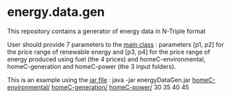 # energy.data.gen

This repository contains a generator of energy data in N-Triple format

User should provide 7 parameters to the [main class](https://github.com/spaseq/energy.data.gen/blob/master/src/main/java/fr/ujm/curien/krr/smart/generator/main/MainGenerator.java) : parameters [p1, p2] for the price range of renewable energy and [p3, p4] for the price range of energy produced using fuel (the 4 prices) and  homeC-environmental, homeC-generation and homeC-power (the 3 input folders). 

This is an example using the [jar file](https://github.com/spaseq/energy.data.gen/blob/master/energyDataGen.jar) : java -jar energyDataGen.jar [homeC-environmental/](https://github.com/spaseq/energy.data.gen/tree/master/src/main/resources/homeC-all/homeC-environmental) [homeC-generation/](https://github.com/spaseq/energy.data.gen/tree/master/src/main/resources/homeC-all/homeC-generation) [homeC-power/](https://github.com/spaseq/energy.data.gen/tree/master/src/main/resources/homeC-all/homeC-power) 30 35 40 45